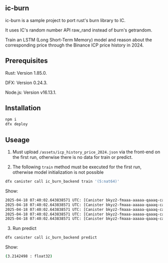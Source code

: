 ## ic-burn

ic-burn is a sample project to port rust's burn library to IC. 

It uses IC's random number API raw_rand instead of burn's getrandom.

Train an LSTM (Long Short-Term Memory) model and reason about the corresponding price through the Binance ICP price history in 2024.

## Prerequisites
Rust: Version 1.85.0.

DFX: Version 0.24.3.

Node.js: Version v16.13.1.


## Installation
```bash
npm i
dfx deploy
```
## Useage
1. Must upload `/assets/icp_history_price_2024.json` via the front-end on the first run, otherwise there is no data for train or predict.

2. The following `train` method must be executed for the first run, otherwise model initialization is not possible
```bash
dfx canister call ic_burn_backend train '(5:nat64)'
```
Show: 
```bash
2025-04-18 07:40:02.643838571 UTC: [Canister bkyz2-fmaaa-aaaaa-qaaaq-cai] Epoch 1: Loss = 0.07873835
2025-04-18 07:40:02.643838571 UTC: [Canister bkyz2-fmaaa-aaaaa-qaaaq-cai] Epoch 2: Loss = 0.0785257
2025-04-18 07:40:02.643838571 UTC: [Canister bkyz2-fmaaa-aaaaa-qaaaq-cai] Epoch 3: Loss = 0.07831413
2025-04-18 07:40:02.643838571 UTC: [Canister bkyz2-fmaaa-aaaaa-qaaaq-cai] Epoch 4: Loss = 0.07810363
2025-04-18 07:40:02.643838571 UTC: [Canister bkyz2-fmaaa-aaaaa-qaaaq-cai] Epoch 5: Loss = 0.07789419
```

3. Run predict
```bash
dfx canister call ic_burn_backend predict
```
Show:
```bash
(3.2142498 : float32)
```

